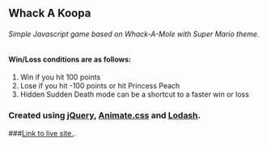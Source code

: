Whack A Koopa
------


###### Simple Javascript game based on Whack-A-Mole with Super Mario theme.




#### Win/Loss conditions are as follows:  
1. Win if you hit 100 points  
2. Lose if you hit -100 points or hit Princess Peach  
3. Hidden Sudden Death mode can be a shortcut to a faster win or loss  

### Created using [jQuery](https://jquery.com), [Animate.css](https://daneden.github.io/animate.css/) and [Lodash](http://lodash.com).

###[Link to live site.](https://wba0.github.io/Whack-a-Koopa/).

